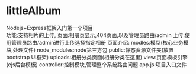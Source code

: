 # littleAlbum
Nodejs+Express框架入门第一个项目 <br/>
功能:支持相片的上传,
页面:相册页显示,404页面,以及管理员路由/admin
上传:使用管理员路由/admin进行上传选择指定相册
页面介绍:
	 modles:模型(核心业务模块,处理文件)
	 node_modules:node第三方包
	 public:静态资源文件夹(放置bootstrap UI框架)
	 uploads:相册分类页面(相册分类在这里)
	 view:页面模板引擎(ejs后台模板)
	 controller:控制模块,管理整个系统路由问题
	 app.js:项目入口文件
